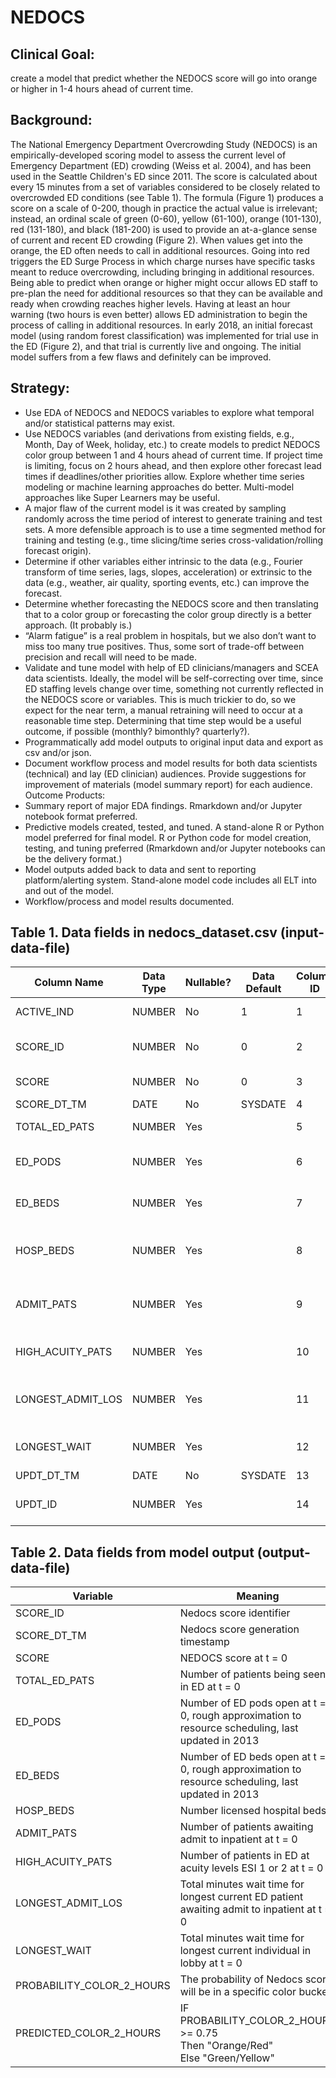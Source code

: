 # NEDOCS

## Clinical Goal:
create a model that predict whether the NEDOCS score will go into orange or higher in 1-4 hours ahead of current time.

## Background:
The National Emergency Department Overcrowding Study (NEDOCS) is an empirically-developed scoring model to assess the current level of Emergency Department (ED) crowding (Weiss et al. 2004), and has been used in the Seattle Children's ED since 2011. The score is calculated about every 15 minutes from a set of variables considered to be closely related to overcrowded ED conditions (see Table 1). The formula (Figure 1) produces a score on a scale of 0-200, though in practice the actual value is irrelevant; instead, an ordinal scale of green (0-60), yellow (61-100), orange (101-130), red (131-180), and black (181-200) is used to provide an at-a-glance sense of current and recent ED crowding (Figure 2). When values get into the orange, the ED often needs to call in additional resources. Going into red triggers the ED Surge Process in which charge nurses have specific tasks meant to reduce overcrowding, including bringing in additional resources. Being able to predict when orange or higher might occur allows ED staff to pre-plan the need for additional resources so that they can be available and ready when crowding reaches higher levels. Having at least an hour warning (two hours is even better) allows ED administration to begin the process of calling in additional resources. In early 2018, an initial forecast model (using random forest classification) was implemented for trial use in the ED (Figure 2), and that trial is currently live and ongoing. The initial model suffers from a few flaws and definitely can be improved. 

## Strategy: 
- Use EDA of NEDOCS and NEDOCS variables to explore what temporal and/or statistical patterns may exist.
- Use NEDOCS variables (and derivations from existing fields, e.g., Month, Day of Week, holiday, etc.) to create models to predict NEDOCS color group between 1 and 4 hours ahead of current time. If project time is limiting, focus on 2 hours ahead, and then explore other forecast lead times if deadlines/other priorities allow. Explore whether time series modeling or machine learning approaches do better. Multi-model approaches like Super Learners may be useful. 
- A major flaw of the current model is it was created by sampling randomly across the time period of interest to generate training and test sets. A more defensible approach is to use a time segmented method for training and testing (e.g., time slicing/time series cross-validation/rolling forecast origin).
- Determine if other variables either intrinsic to the data (e.g., Fourier transform of time series, lags, slopes, acceleration) or extrinsic to the data (e.g., weather, air quality, sporting events, etc.) can improve the forecast.
- Determine whether forecasting the NEDOCS score and then translating that to a color group or forecasting the color group directly is a better approach. (It probably is.)
- “Alarm fatigue” is a real problem in hospitals, but we also don’t want to miss too many true positives. Thus, some sort of trade-off between precision and recall will need to be made. 
- Validate and tune model with help of ED clinicians/managers and SCEA data scientists. Ideally, the model will be self-correcting over time, since ED staffing levels change over time, something not currently reflected in the NEDOCS score or variables. This is much trickier to do, so we expect for the near term, a manual retraining will need to occur at a reasonable time step. Determining that time step would be a useful outcome, if possible (monthly? bimonthly? quarterly?).
- Programmatically add model outputs to original input data and export as csv and/or json. 
- Document workflow process and model results for both data scientists (technical) and lay (ED clinician) audiences. Provide suggestions for improvement of materials (model summary report) for each audience. 
Outcome Products: 
- Summary report of major EDA findings. Rmarkdown and/or Jupyter notebook format preferred. 
- Predictive models created, tested, and tuned. A stand-alone R or Python model preferred for final model. R or Python code for model creation, testing, and tuning preferred (Rmarkdown and/or Jupyter notebooks can be the delivery format.)
- Model outputs added back to data and sent to reporting platform/alerting system. Stand-alone model code includes all ELT into and out of the model. 
- Workflow/process and model results documented. 

## Table 1. Data fields in nedocs_dataset.csv (input-data-file) 
| Column Name | Data Type | Nullable? | Data Default | Column ID | Primary Key | Comments |
| ----------- | --------- | --------- | ------------ | --------- | ----------- | -------- |
| ACTIVE_IND | NUMBER | No | 1 | 1 | | Active indicator | 
| SCORE_ID | NUMBER | No | 0 | 2 | 1 | Nedocs score identifier | 
| SCORE | NUMBER | No | 0 | 3 | | Nedocs score | 
| SCORE_DT_TM | DATE | No | SYSDATE | 4 | | | 
| TOTAL_ED_PATS | NUMBER | Yes | | 5 | | ED occupancy | 
| ED_PODS | NUMBER | Yes | | 6 | | Number ED pods open | 
| ED_BEDS | NUMBER | Yes | | 7 | | Number ED beds in service | 
| HOSP_BEDS | NUMBER | Yes | | 8 | | Number licensed hospital beds | 
| ADMIT_PATS | NUMBER | Yes | | 9 | | Number patients awaiting admit | 
| HIGH_ACUITY_PATS | NUMBER | Yes | | 10 | | Number high acuity patients | 
| LONGEST_ADMIT_LOS | NUMBER | Yes | | 11 | | Longest LOS awaiting admit | 
| LONGEST_WAIT | NUMBER | Yes | | 12 | | Longest wait in lobby | 
| UPDT_DT_TM | DATE | No | SYSDATE | 13 | | 
| UPDT_ID | NUMBER | Yes |  | 14 | | Update personnel id  | 

## Table 2. Data fields from model output (output-data-file)
| Variable | Meaning |
| -------- | ------- |
| SCORE_ID | Nedocs score identifier | 
| SCORE_DT_TM | Nedocs score generation timestamp | 
| SCORE | NEDOCS score at t = 0 |
| TOTAL_ED_PATS| Number of patients being seen in ED at t = 0 |
| ED_PODS| Number of ED pods open at t = 0, rough approximation to resource scheduling, last updated in 2013 |
| ED_BEDS| Number of ED beds open at t = 0, rough approximation to resource scheduling, last updated in 2013 |
| HOSP_BEDS | Number licensed hospital beds | 
| ADMIT_PATS| Number of patients awaiting admit to inpatient at t = 0 |
| HIGH_ACUITY_PATS | Number of patients in ED at acuity levels ESI 1 or 2 at t = 0 |
| LONGEST_ADMIT_LOS| Total minutes wait time for longest current ED patient awaiting admit to inpatient at t = 0 |
| LONGEST_WAIT | Total minutes wait time for longest current individual in lobby at t = 0 |
| PROBABILITY_COLOR_2_HOURS | The probability of Nedocs score will be in a specific color bucket |
| PREDICTED_COLOR_2_HOURS | IF PROBABILITY_COLOR_2_HOURS >= 0.75<br>Then "Orange/Red"<br> Else "Green/Yellow" |